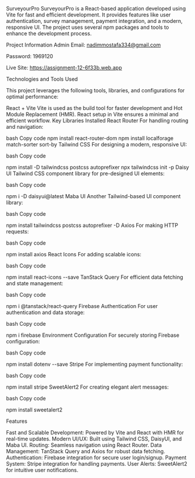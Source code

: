 SurveyourPro
SurveyourPro is a React-based application developed using Vite for fast and efficient development. It provides features like user authentication, survey management, payment integration, and a modern, responsive UI. The project uses several npm packages and tools to enhance the development process.

Project Information
Admin Email: nadimmostafa334@gmail.com

Password: 1969120

Live Site: https://assignment-12-6f33b.web.app

Technologies and Tools Used

This project leverages the following tools, libraries, and configurations for optimal performance:



React + Vite
Vite is used as the build tool for faster development and Hot Module Replacement (HMR).
React setup in Vite ensures a minimal and efficient workflow.
Key Libraries Installed
React Router
For handling routing and navigation:

bash
Copy code
npm install react-router-dom
npm install localforage match-sorter sort-by
Tailwind CSS
For designing a modern, responsive UI:


bash
Copy code


npm install -D tailwindcss postcss autoprefixer
npx tailwindcss init -p
Daisy UI
Tailwind CSS component library for pre-designed UI elements:


bash
Copy code


npm i -D daisyui@latest
Maba UI
Another Tailwind-based UI component library:


bash
Copy code


npm install tailwindcss postcss autoprefixer -D
Axios
For making HTTP requests:


bash
Copy code


npm install axios
React Icons
For adding scalable icons:


bash
Copy code


npm install react-icons --save
TanStack Query
For efficient data fetching and state management:


bash
Copy code


npm i @tanstack/react-query
Firebase Authentication
For user authentication and data storage:


bash
Copy code


npm i firebase
Environment Configuration
For securely storing Firebase configuration:


bash
Copy code


npm install dotenv --save
Stripe
For implementing payment functionality:


bash
Copy code


npm install stripe
SweetAlert2
For creating elegant alert messages:


bash
Copy code


npm install sweetalert2




Features



Fast and Scalable Development: Powered by Vite and React with HMR for real-time updates.
Modern UI/UX: Built using Tailwind CSS, DaisyUI, and Maba UI.
Routing: Seamless navigation using React Router.
Data Management: TanStack Query and Axios for robust data fetching.
Authentication: Firebase integration for secure user login/signup.
Payment System: Stripe integration for handling payments.
User Alerts: SweetAlert2 for intuitive user notifications.
